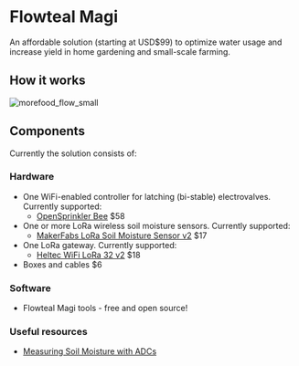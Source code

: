# Flowteal Magi
An affordable solution (starting at USD$99) to optimize water usage and increase yield in home gardening and small-scale farming.

## How it works

![morefood_flow_small](https://user-images.githubusercontent.com/56868476/162023033-421634d0-22ca-4288-a4a3-cf30246a72a9.jpg)

## Components
Currently the solution consists of:

### Hardware
- One WiFi-enabled controller for latching (bi-stable) electrovalves. Currently supported:
    -  [OpenSprinkler Bee](https://opensprinkler.com/product/opensprinkler-bee/) $58
- One or more LoRa wireless soil moisture sensors. Currently supported:
    -  [MakerFabs LoRa Soil Moisture Sensor v2](https://www.makerfabs.com/lora-soil-moisture-sensor-v2.html) $17
- One LoRa gateway. Currently supported:
    -  [Heltec WiFi LoRa 32 v2](https://heltec.org/project/wifi-lora-32/) $18
- Boxes and cables $6

### Software
- Flowteal Magi tools - free and open source!

### Useful resources
- [Measuring Soil Moisture with ADCs](https://circuitcellar.com/research-design-hub/measuring-soil-moisture-with-adcs/)
